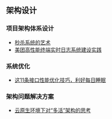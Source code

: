 ## 架构设计

### 项目架构体系设计

- [秒杀系统的艺术](https://juejin.cn/post/6844903949632274445)
- [美团高性能终端实时日志系统建设实践](https://mp.weixin.qq.com/s/u1mFdYm8fr2mqbxW_Gpaxg)

### 系统优化

- [这11条接口性能优化技巧，利好每日睡眠](https://mp.weixin.qq.com/s/3jrf1GKBBbVzcvJxqYnx9Q)

### 架构问题解决方案

- [云原生环境下对“多活”架构的思考](https://mp.weixin.qq.com/s/y-ZZ3YsxjraOt6TiMHqqGw)